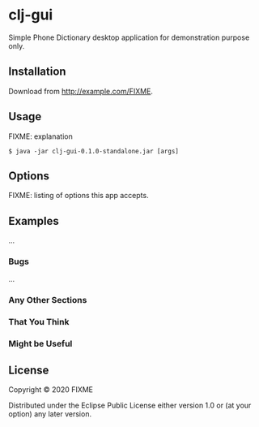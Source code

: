 # clj-gui

Simple Phone Dictionary desktop application for demonstration purpose only.

## Installation

Download from http://example.com/FIXME.

## Usage

FIXME: explanation

    $ java -jar clj-gui-0.1.0-standalone.jar [args]

## Options

FIXME: listing of options this app accepts.

## Examples

...

### Bugs

...

### Any Other Sections
### That You Think
### Might be Useful

## License

Copyright © 2020 FIXME

Distributed under the Eclipse Public License either version 1.0 or (at
your option) any later version.
